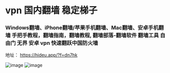 # vpn  国内翻墙  稳定梯子
### Windows翻墙、iPhone翻墙/苹果手机翻墙、Mac翻墙、安卓手机翻墙 手把手教程，翻墙指南，翻墙教程, 翻墙部落-翻墙软件 翻墙工具 自由门 无界 安卓 vpn  快速翻跃中国防火墙
地址： https://hideu.app/?f=dn7hk

![image](https://user-images.githubusercontent.com/27664818/102842099-263c9680-4441-11eb-868a-69ca3e02372d.png)
![image](https://user-images.githubusercontent.com/27664818/102842114-2e94d180-4441-11eb-96e3-123780ec708f.png)
